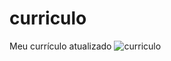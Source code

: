 # curriculo
Meu currículo atualizado
![curriculo](https://github.com/viannawp/curriculo/assets/88806375/22fd86e6-b82d-49be-bb58-9d36e0e6d0a4)

